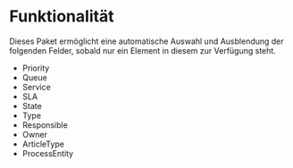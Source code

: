 # Funktionalität

Dieses Paket ermöglicht eine automatische Auswahl und Ausblendung der folgenden Felder, sobald nur ein Element in diesem zur Verfügung steht.

 - Priority
 - Queue
 - Service
 - SLA
 - State
 - Type
 - Responsible
 - Owner
 - ArticleType
 - ProcessEntity
